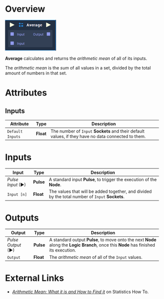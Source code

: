 # Overview

![The Average Node.](../../.gitbook/assets/node-average.png)

**Average** calculates and returns the *arithmetic mean* of all of its inputs.

The *arithmetic mean* is the *sum* of all values in a set, divided by the total amount of numbers in that set.

# Attributes

## Inputs

|Attribute|Type|Description|
|---|---|---|
|`Default Inputs`|**Float**|The number of `Input` **Sockets** and their default values, if they have no data connected to them.|

# Inputs

|Input|Type|Description|
|---|---|---|
|*Pulse Input* (►)|**Pulse**|A standard input **Pulse**, to trigger the execution of the **Node**.|
|`Input [n]`|**Float**|The values that will be added together, and divided by the total number of `Input` **Sockets**.|

# Outputs

|Output|Type|Description|
|---|---|---|
|*Pulse Output* (►)|**Pulse**|A standard output **Pulse**, to move onto the next **Node** along the **Logic Branch**, once this **Node** has finished its execution.|
|`Output`|**Float**|The *arithmetic mean* of all of the `Input` values.|

# External Links

- [*Arithmetic Mean: What it is and How to Find it*](https://www.statisticshowto.datasciencecentral.com/arithmetic-mean/) on Statistics How To.